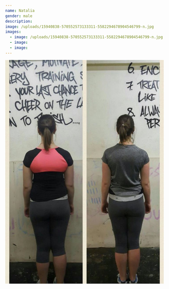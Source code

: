 ```yaml
---
name: Natalia
gender: male
description:
image: /uploads/15940838-570552573133311-5582294678904546799-n.jpg
images:
  - image: /uploads/15940838-570552573133311-5582294678904546799-n.jpg
  - image:
  - image:
---
```



![](/uploads/versions/17991656-612307608957807-3145389655468242069-o-1---x----720-1019x---.jpg)